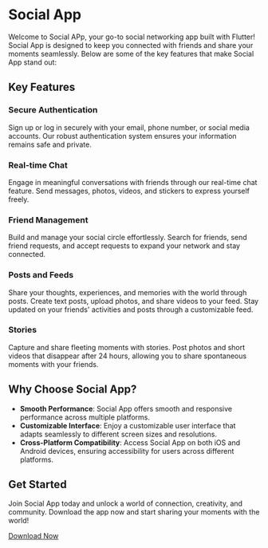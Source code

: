 # Social App

Welcome to Social APp, your go-to social networking app built with Flutter! Social App is designed to keep you connected with friends and share your moments seamlessly. Below are some of the key features that make Social App stand out:

## Key Features

### Secure Authentication
Sign up or log in securely with your email, phone number, or social media accounts. Our robust authentication system ensures your information remains safe and private.

### Real-time Chat
Engage in meaningful conversations with friends through our real-time chat feature. Send messages, photos, videos, and stickers to express yourself freely.

### Friend Management
Build and manage your social circle effortlessly. Search for friends, send friend requests, and accept requests to expand your network and stay connected.

### Posts and Feeds
Share your thoughts, experiences, and memories with the world through posts. Create text posts, upload photos, and share videos to your feed. Stay updated on your friends' activities and posts through a customizable feed.

### Stories
Capture and share fleeting moments with stories. Post photos and short videos that disappear after 24 hours, allowing you to share spontaneous moments with your friends.

## Why Choose Social App?

- **Smooth Performance**: Social App offers smooth and responsive performance across multiple platforms.
- **Customizable Interface**: Enjoy a customizable user interface that adapts seamlessly to different screen sizes and resolutions.
- **Cross-Platform Compatibility**: Access Social App on both iOS and Android devices, ensuring accessibility for users across different platforms.

## Get Started

Join Social App today and unlock a world of connection, creativity, and community. Download the app now and start sharing your moments with the world!

[Download Now](#) 
